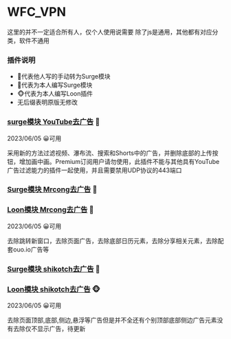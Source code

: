 # WFC_VPN
这里的并不一定适合所有人，仅个人使用说需要
除了js是通用，其他都有对应分类，软件不通用

### 插件说明
- 🌺代表他人写的手动转为Surge模块
- 🍒代表为本人编写Surge模块
- 🐵代表为本人编写Loon插件
- 无后缀表明原版无修改

### [surge模块 YouTube去广告](/WFC_VPN/WFC_Backup/Module/surge-sgmodule/YouTube_remove_ads.sgmodule) 🌺

2023/06/05  😀可用

采用新的方法过滤视频、瀑布流、搜索和Shorts中的广告，并删除底部的上传按钮，增加画中画。Premium订阅用户请勿使用，此插件不能与其他具有YouTube广告过滤能力的插件一起使用，并且需要禁用UDP协议的443端口

### [Surge模块 Mrcong去广告](/WFC_VPN/WFC_Backup/Module/surge-sgmodule/mrcong-remove-ads.sgmodule)  🍒

### [Loon模块 Mrcong去广告](/WFC_VPN/WFC_Backup/Module/loon-plugin/Photo-ads.plugin)  🍒

2023/06/05  😀可用

去除跳转新窗口，去除页面广告，去除底部日历元素，去除分享相关元素，去除配套ouo.io广告等

### [Surge模块 shikotch去广告](/WFC_VPN/WFC_Backup/Module/surge-sgmodule/shikotch_remove_ads.sgmodule)  🍒

### [Loon模块 shikotch去广告](/WFC_VPN/WFC_Backup/Module/loon-plugin/shikotch_remove_ads.plugin)  🐵

2023/06/05  😀可用

去除页面顶部,底部,侧边,悬浮等广告但是并不全还有个别顶部底部侧边广告元素没有去除仅不显示广告，待更新






 

